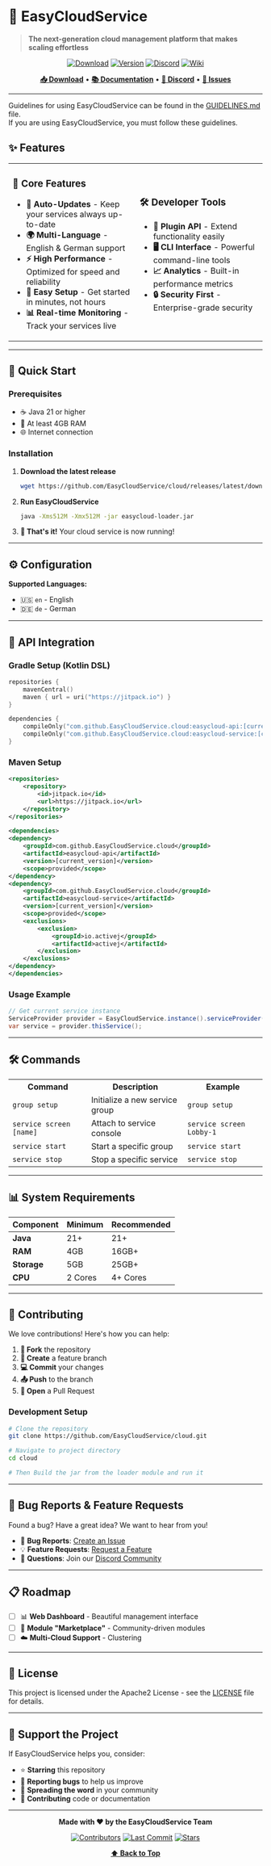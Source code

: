 # 🚀 EasyCloudService
> **The next-generation cloud management platform that makes scaling effortless**

<div align="center">

[![Download](https://img.shields.io/github/downloads/EasyCloudService/cloud/total?style=for-the-badge&logo=github&color=2ea043)](https://github.com/EasyCloudService/cloud/releases)
[![Version](https://img.shields.io/github/v/release/EasyCloudService/cloud?style=for-the-badge&logo=semver&color=blue)](https://github.com/EasyCloudService/cloud/releases)
[![Discord](https://img.shields.io/discord/1235237612931776512?label=Community&style=for-the-badge&logo=discord&color=7289da)](https://discord.gg/bzW4gJCNdN)
[![Wiki](https://img.shields.io/badge/Docs-Wiki-4d7a97?style=for-the-badge&logo=gitbook)](https://github.com/EasyCloudService/cloud/wiki)

**[📥 Download](https://github.com/EasyCloudService/cloud/releases)** • **[📚 Documentation](https://github.com/EasyCloudService/cloud/wiki)** • **[💬 Discord](https://discord.gg/bzW4gJCNdN)** • **[🐛 Issues](https://github.com/EasyCloudService/cloud/issues)**

</div>

---

Guidelines for using EasyCloudService can be found in the [GUIDELINES.md](GUIDELINES.md) file.\
If you are using EasyCloudService, you must follow these guidelines.

## ✨ Features

<table>
<tr>
<td width="50%">

### 🎯 **Core Features**
- **🔄 Auto-Updates** - Keep your services always up-to-date
- **🌍 Multi-Language** - English & German support
- **⚡ High Performance** - Optimized for speed and reliability
- **🔧 Easy Setup** - Get started in minutes, not hours
- **📊 Real-time Monitoring** - Track your services live

</td>
<td width="50%">

### 🛠️ **Developer Tools**
- **🔌 Plugin API** - Extend functionality easily
- **🖥️ CLI Interface** - Powerful command-line tools
- **📈 Analytics** - Built-in performance metrics
- **🔒 Security First** - Enterprise-grade security

</td>
</tr>
</table>

---

## 🚀 Quick Start

### Prerequisites
- ☕ Java 21 or higher
- 💾 At least 4GB RAM
- 🌐 Internet connection

### Installation

1. **Download the latest release**
   ```bash
   wget https://github.com/EasyCloudService/cloud/releases/latest/download/easycloud-loader.jar
   ```

2. **Run EasyCloudService**
   ```bash
   java -Xms512M -Xmx512M -jar easycloud-loader.jar
   ```

3. **🎉 That's it!** Your cloud service is now running!

---

## ⚙️ Configuration

**Supported Languages:**
- 🇺🇸 `en` - English
- 🇩🇪 `de` - German

---

## 🔌 API Integration

### Gradle Setup (Kotlin DSL)
```kotlin
repositories {
    mavenCentral()
    maven { url = uri("https://jitpack.io") }
}

dependencies {
    compileOnly("com.github.EasyCloudService.cloud:easycloud-api:[current_version]")
    compileOnly("com.github.EasyCloudService.cloud:easycloud-service:[current_version]")
}
```

### Maven Setup
```xml
<repositories>
    <repository>
        <id>jitpack.io</id>
        <url>https://jitpack.io</url>
    </repository>
</repositories>

<dependencies>
<dependency>
    <groupId>com.github.EasyCloudService.cloud</groupId>
    <artifactId>easycloud-api</artifactId>
    <version>[current_version]</version>
    <scope>provided</scope>
</dependency>
<dependency>
    <groupId>com.github.EasyCloudService.cloud</groupId>
    <artifactId>easycloud-service</artifactId>
    <version>[current_version]</version>
    <scope>provided</scope>
    <exclusions>
        <exclusion>
            <groupId>io.activej</groupId>
            <artifactId>activej</artifactId>
        </exclusion>
    </exclusions>
</dependency>
</dependencies>
```

### Usage Example
```java
// Get current service instance
ServiceProvider provider = EasyCloudService.instance().serviceProvider();
var service = provider.thisService();
```

---

## 🛠️ Commands

<table>
<tr>
<th>Command</th>
<th>Description</th>
<th>Example</th>
</tr>
<tr>
<td><code>group setup</code></td>
<td>Initialize a new service group</td>
<td><code>group setup</code></td>
</tr>
<tr>
<td><code>service screen [name]</code></td>
<td>Attach to service console</td>
<td><code>service screen Lobby-1</code></td>
</tr>
<tr>
<td><code>service start</code></td>
<td>Start a specific group</td>
<td><code>service start</code></td>
</tr>
<tr>
<td><code>service stop</code></td>
<td>Stop a specific service</td>
<td><code>service stop</code></td>
</tr>
</table>

---

## 📊 System Requirements

| Component   | Minimum | Recommended |
|-------------|---------|-------------|
| **Java**    | 21+     | 21+         |
| **RAM**     | 4GB     | 16GB+       |
| **Storage** | 5GB     | 25GB+       |
| **CPU**     | 2 Cores | 4+ Cores    |

---

## 🤝 Contributing

We love contributions! Here's how you can help:

1. **🍴 Fork** the repository
2. **🌿 Create** a feature branch
3. **💻 Commit** your changes
4. **📤 Push** to the branch
5. **🔄 Open** a Pull Request

### Development Setup
```bash
# Clone the repository
git clone https://github.com/EasyCloudService/cloud.git

# Navigate to project directory
cd cloud

# Then Build the jar from the loader module and run it
```

---

## 🐛 Bug Reports & Feature Requests

Found a bug? Have a great idea? We want to hear from you!

- 🐛 **Bug Reports**: [Create an Issue](https://github.com/EasyCloudService/cloud/issues/new?template=bug_report.md)
- 💡 **Feature Requests**: [Request a Feature](https://github.com/EasyCloudService/cloud/issues/new?template=feature_request.md)
- 💬 **Questions**: Join our [Discord Community](https://discord.gg/bzW4gJCNdN)

---

## 📋 Roadmap

- [ ] 📊 **Web Dashboard** - Beautiful management interface
- [ ] 🔌 **Module "Marketplace"** - Community-driven modules
- [ ] ☁️ **Multi-Cloud Support** - Clustering

---

## 📄 License

This project is licensed under the Apache2 License - see the [LICENSE](LICENSE) file for details.

---

## 🌟 Support the Project

If EasyCloudService helps you, consider:

- ⭐ **Starring** this repository
- 🐛 **Reporting bugs** to help us improve
- 💬 **Spreading the word** in your community
- 🤝 **Contributing** code or documentation

---

<div align="center">

**Made with ❤️ by the EasyCloudService Team**

[![Contributors](https://img.shields.io/github/contributors/EasyCloudService/cloud?style=for-the-badge)](https://github.com/EasyCloudService/cloud/graphs/contributors)
[![Last Commit](https://img.shields.io/github/last-commit/EasyCloudService/cloud?style=for-the-badge)](https://github.com/EasyCloudService/cloud/commits)
[![Stars](https://img.shields.io/github/stars/EasyCloudService/cloud?style=for-the-badge)](https://github.com/EasyCloudService/cloud/stargazers)

**[⬆️ Back to Top](#-easycloudservice)**

</div>
